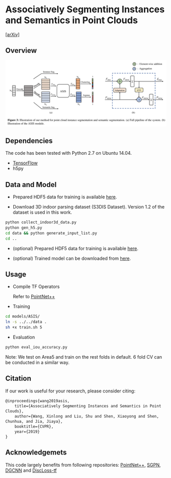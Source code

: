 # Associatively Segmenting Instances and Semantics in Point Clouds

[[arXiv]](https://arxiv.org/abs/1902.09852)

## Overview
![](misc/fig.png)

## Dependencies

The code has been tested with Python 2.7 on Ubuntu 14.04.
*  [TensorFlow](https://www.tensorflow.org/)
*  h5py



## Data and Model
* Prepared HDF5 data for training is available [here]().

* Download 3D indoor parsing dataset (S3DIS Dataset). Version 1.2 of the dataset is used in this work.

``` bash
python collect_indoor3d_data.py
python gen_h5.py
cd data && python generate_input_list.py
cd ..
```

* (optional) Prepared HDF5 data for training is available [here]().

* (optional) Trained model can be downloaded from [here](https://drive.google.com/open?id=1UF2nfXdWTOa1iXXmD54_c09rM7pr-kMK).

## Usage

* Compile TF Operators

  Refer to [PointNet++](https://github.com/charlesq34/pointnet2)

* Training
``` bash
cd models/ASIS/
ln -s ../../data .
sh +x train.sh 5
```

* Evaluation
``` bash
python eval_iou_accuracy.py
```

Note: We test on Area5 and train on the rest folds in default. 6 fold CV can be conducted in a similar way.

## Citation
If our work is useful for your research, please consider citing:

	@inproceedings{wang2019asis,
		title={Associatively Segmenting Instances and Semantics in Point Clouds},
		author={Wang, Xinlong and Liu, Shu and Shen, Xiaoyong and Shen, Chunhua, and Jia, Jiaya},
		booktitle={CVPR},
		year={2019}
	}


## Acknowledgemets
This code largely benefits from following repositories:
[PointNet++](https://github.com/charlesq34/pointnet2),
[SGPN](https://github.com/laughtervv/SGPN),
[DGCNN](https://github.com/WangYueFt/dgcnn) and
[DiscLoss-tf](https://github.com/hq-jiang/instance-segmentation-with-discriminative-loss-tensorflow)
